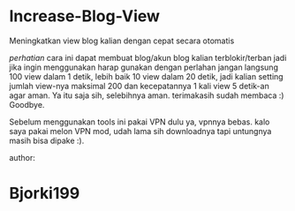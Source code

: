 # Increase-Blog-View 

Meningkatkan view blog kalian dengan cepat secara otomatis

*perhatian*
cara ini dapat membuat blog/akun blog kalian terblokir/terban jadi jika ingin menggunakan harap gunakan dengan perlahan jangan langsung 100 view dalam 1 detik, lebih baik 10 view dalam 20 detik, jadi kalian setting jumlah view-nya maksimal 200 dan kecepatannya 1 kali view 5 detik-an agar aman. Ya itu saja sih, selebihnya aman.
terimakasih sudah membaca :)
Goodbye.

Sebelum menggunakan tools ini pakai VPN dulu ya, vpnnya bebas. kalo saya pakai melon VPN mod, udah lama sih downloadnya tapi untungnya masih bisa dipake :).


author:
# Bjorki199
